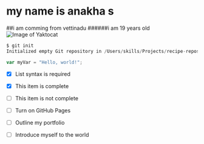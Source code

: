 # my name is anakha s
##i am comming from vettinadu 
######i am 19 years old
![Image of Yaktocat](https://octodex.github.com/images/yaktocat.png)

```java script
$ git init
Initialized empty Git repository in /Users/skills/Projects/recipe-repository/.git/
```
``` javascript
var myVar = "Hello, world!";
```
- [x] List syntax is required
- [x] This item is complete
- [ ] This item is not complete

- [ ] Turn on GitHub Pages
- [ ] Outline my portfolio
- [ ] Introduce myself to the world

